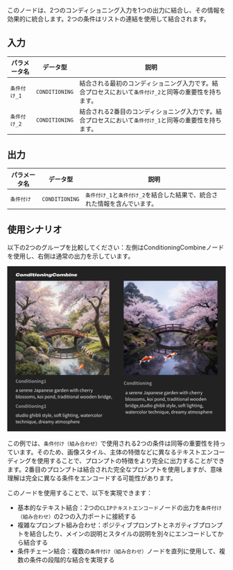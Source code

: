 このノードは、2つのコンディショニング入力を1つの出力に結合し、その情報を効果的に統合します。2つの条件はリストの連結を使用して結合されます。

## 入力

| パラメータ名          | データ型           | 説明 |
|----------------------|--------------------|-------------|
| `条件付け_1`         | `CONDITIONING`     | 結合される最初のコンディショニング入力です。結合プロセスにおいて`条件付け_2`と同等の重要性を持ちます。 |
| `条件付け_2`         | `CONDITIONING`     | 結合される2番目のコンディショニング入力です。結合プロセスにおいて`条件付け_1`と同等の重要性を持ちます。 |

## 出力

| パラメータ名          | データ型           | 説明 |
|----------------------|--------------------|-------------|
| `条件付け`           | `CONDITIONING`     | `条件付け_1`と`条件付け_2`を結合した結果で、統合された情報を含んでいます。 |

## 使用シナリオ

以下の2つのグループを比較してください：左側はConditioningCombineノードを使用し、右側は通常の出力を示しています。

![Compare](./asset/compare.jpg)

この例では、`条件付け（組み合わせ）`で使用される2つの条件は同等の重要性を持っています。そのため、画像スタイル、主体の特徴などに異なるテキストエンコーディングを使用することで、プロンプトの特徴をより完全に出力することができます。2番目のプロンプトは結合された完全なプロンプトを使用しますが、意味理解は完全に異なる条件をエンコードする可能性があります。

このノードを使用することで、以下を実現できます：
- 基本的なテキスト結合：2つの`CLIPテキストエンコード`ノードの出力を`条件付け（組み合わせ）`の2つの入力ポートに接続する
- 複雑なプロンプト組み合わせ：ポジティブプロンプトとネガティブプロンプトを結合したり、メインの説明とスタイルの説明を別々にエンコードしてから結合する
- 条件チェーン結合：複数の`条件付け（組み合わせ）`ノードを直列に使用して、複数の条件の段階的な結合を実現する
